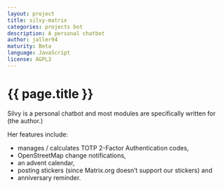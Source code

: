 ```yaml
---
layout: project
title: silvy-matrix
categories: projects bot
description: A personal chatbot
author: jaller94
maturity: Beta
language: JavaScript
license: AGPL3
---
```


# {{ page.title }}
Silvy is a personal chatbot and most modules are specifically written for (the author.)

Her features include:

* manages / calculates TOTP 2-Factor Authentication codes,
* OpenStreetMap change notifications,
* an advent calendar,
* posting stickers (since Matrix.org doesn’t support our stickers) and
* anniversary reminder.
